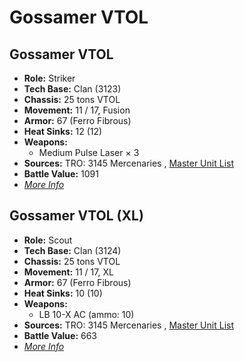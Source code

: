 # Gossamer VTOL 

## Gossamer VTOL 

- **Role:** Striker 
- **Tech Base:** Clan (3123) 
- **Chassis:** 25 tons VTOL 
- **Movement:** 11 / 17, Fusion 
- **Armor:** 67 (Ferro Fibrous) 
- **Heat Sinks:** 12 (12) 
- **Weapons:** 
  - Medium Pulse Laser × 3 
- **Sources:** TRO: 3145 Mercenaries , [Master Unit List](http://masterunitlist.info/Unit/Details/6537) 
- **Battle Value:** 1091 
- [*More Info*](gossamer_vtol/gossamer_vtol.md) 

## Gossamer VTOL (XL) 

- **Role:** Scout 
- **Tech Base:** Clan (3124) 
- **Chassis:** 25 tons VTOL 
- **Movement:** 11 / 17, XL 
- **Armor:** 67 (Ferro Fibrous) 
- **Heat Sinks:** 10 (10) 
- **Weapons:** 
  - LB 10-X AC (ammo: 10) 
- **Sources:** TRO: 3145 Mercenaries , [Master Unit List](http://masterunitlist.info/Unit/Details/6538) 
- **Battle Value:** 663 
- [*More Info*](gossamer_vtol/gossamer_vtol_xl.md) 

